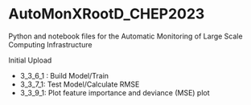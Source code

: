 # AutoMonXRootD_CHEP2023
Python and notebook files for the Automatic Monitoring of Large Scale Computing Infrastructure

Initial Upload

- 3_3_6_1 : Build Model/Train
- 3_3_7_1: Test Model/Calculate RMSE
- 3_3_9_1: Plot feature importance and deviance (MSE) plot
